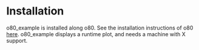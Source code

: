 
# Installation

o80_example is installed along o80. See the installation instructions of o80 [here](http://people.tuebingen.mpg.de/mpi-is-software/o80/docs/o80/doc/02.installation.html).
o80_example displays a runtime plot, and needs a machine with X support.